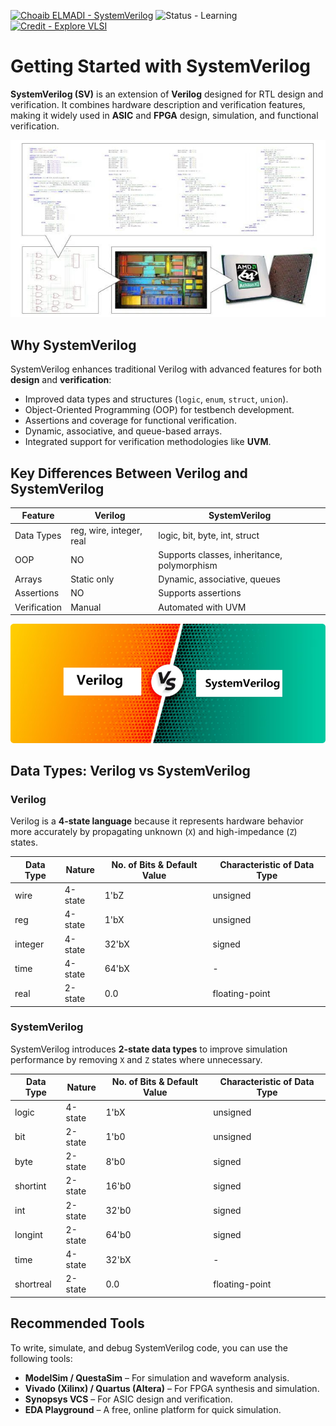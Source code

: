 [![Choaib ELMADI - SystemVerilog](https://img.shields.io/badge/Choaib_ELMADI-SystemVerilog-8800dd)](https://elmadichoaib.vercel.app) ![Status - Learning](https://img.shields.io/badge/Status-Learning-2bd729) [![Credit - Explore VLSI](https://img.shields.io/badge/Credit-Explore_VLSI-3b8af2)](https://www.youtube.com/@ExploreElectronicsPlus)

# Getting Started with SystemVerilog

**SystemVerilog (SV)** is an extension of **Verilog** designed for RTL design and verification. It combines hardware description and verification features, making it widely used in **ASIC** and **FPGA** design, simulation, and functional verification.

<div align="center">

![SystemVerilog Overview](./Images/what-is-sv.png)

</div>

## Why SystemVerilog

SystemVerilog enhances traditional Verilog with advanced features for both **design** and **verification**:

- Improved data types and structures (`logic`, `enum`, `struct`, `union`).
- Object-Oriented Programming (OOP) for testbench development.
- Assertions and coverage for functional verification.
- Dynamic, associative, and queue-based arrays.
- Integrated support for verification methodologies like **UVM**.

## Key Differences Between Verilog and SystemVerilog

| Feature      | Verilog                  | SystemVerilog                               |
| ------------ | ------------------------ | ------------------------------------------- |
| Data Types   | reg, wire, integer, real | logic, bit, byte, int, struct               |
| OOP          | NO                       | Supports classes, inheritance, polymorphism |
| Arrays       | Static only              | Dynamic, associative, queues                |
| Assertions   | NO                       | Supports assertions                         |
| Verification | Manual                   | Automated with UVM                          |

<div align="center">

![Verilog vs SystemVerilog](./Images/verilog-vs-sv.png)

</div>

## Data Types: Verilog vs SystemVerilog

### Verilog

Verilog is a **4-state language** because it represents hardware behavior more accurately by propagating unknown (`X`) and high-impedance (`Z`) states.

| Data Type | Nature  | No. of Bits & Default Value | Characteristic of Data Type |
| --------- | ------- | --------------------------- | --------------------------- |
| wire      | 4-state | 1'bZ                        | unsigned                    |
| reg       | 4-state | 1'bX                        | unsigned                    |
| integer   | 4-state | 32'bX                       | signed                      |
| time      | 4-state | 64'bX                       | -                           |
| real      | 2-state | 0.0                         | floating-point              |

### SystemVerilog

SystemVerilog introduces **2-state data types** to improve simulation performance by removing `X` and `Z` states where unnecessary.

| Data Type | Nature  | No. of Bits & Default Value | Characteristic of Data Type |
| --------- | ------- | --------------------------- | --------------------------- |
| logic     | 4-state | 1'bX                        | unsigned                    |
| bit       | 2-state | 1'b0                        | unsigned                    |
| byte      | 2-state | 8'b0                        | signed                      |
| shortint  | 2-state | 16'b0                       | signed                      |
| int       | 2-state | 32'b0                       | signed                      |
| longint   | 2-state | 64'b0                       | signed                      |
| time      | 4-state | 32'bX                       | -                           |
| shortreal | 2-state | 0.0                         | floating-point              |

## Recommended Tools

To write, simulate, and debug SystemVerilog code, you can use the following tools:

- **ModelSim / QuestaSim** – For simulation and waveform analysis.
- **Vivado (Xilinx) / Quartus (Altera)** – For FPGA synthesis and simulation.
- **Synopsys VCS** – For ASIC design and verification.
- **EDA Playground** – A free, online platform for quick simulation.

